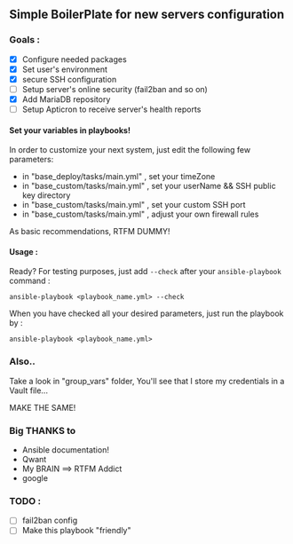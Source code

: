 ## Simple BoilerPlate for new servers configuration

### Goals :

- [x] Configure needed packages
- [x] Set user's environment
- [x] secure SSH configuration
- [ ] Setup server's online security (fail2ban and so on)
- [X] Add MariaDB repository
- [ ] Setup Apticron to receive server's health reports

#### Set your variables in playbooks!

In order to customize your next system, just edit the following few parameters:

* in "base_deploy/tasks/main.yml" , set your timeZone
* in "base_custom/tasks/main.yml" , set your userName && SSH public key directory
* in "base_custom/tasks/main.yml" , set your custom SSH port
* in "base_custom/tasks/main.yml" , adjust your own firewall rules

As basic recommendations, RTFM DUMMY!

#### Usage :

Ready? For testing purposes, just add ```--check``` after your ```ansible-playbook``` command :

```
ansible-playbook <playbook_name.yml> --check
```
When you have checked all your desired parameters, just run the playbook by :
```
ansible-playbook <playbook_name.yml>
```

### Also..

Take a look in "group_vars" folder, You'll see that I store my credentials in a Vault file...

MAKE THE SAME!

### Big THANKS to

* Ansible documentation!
* Qwant
* My BRAIN ==> RTFM Addict
* google

### TODO :

- [ ] fail2ban config
- [ ] Make this playbook "friendly"
